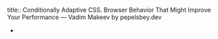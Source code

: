 title:: Conditionally Adaptive CSS. Browser Behavior That Might Improve Your Performance — Vadim Makeev by pepelsbey.dev

-